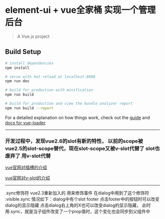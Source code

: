 # element-ui + vue全家桶 实现一个管理后台

> A Vue.js project

## Build Setup

``` bash
# install dependencies
npm install

# serve with hot reload at localhost:8080
npm run dev

# build for production with minification
npm run build

# build for production and view the bundle analyzer report
npm run build --report
```

For a detailed explanation on how things work, check out the [guide](http://vuejs-templates.github.io/webpack/) and [docs for vue-loader](http://vuejs.github.io/vue-loader).

---
### 开发过程中，发现vue2.6的slot有新的特性， 以前的scope被vue2.5的slot-scope替代，现在slot-scope又被v-slot代替了 slot也废弃了 用v-slot代替 
[vue官网对插槽的介绍](https://cn.vuejs.org/v2/guide/components-slots.html)

[vue官网对v-slot的介绍](https://cn.vuejs.org/v2/api/#v-slot)

---
.sync修饰符  vue2.3重新加入的 用来修饰事件  在dialog中用到了这个修饰符   :visible.sync 情况如下：dialog中有个slot footer 点击footer中的按钮时可以改变dialog的显示隐藏  点击dialog右上角的X也可以改变dialog的显示隐藏， 此时用.sync，就是当子组件改变了一个prop值时，这个变化也会同步到父组件中
